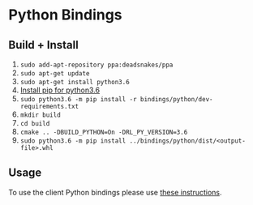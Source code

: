 # Python Bindings

## Build + Install

1. `sudo add-apt-repository ppa:deadsnakes/ppa`
2. `sudo apt-get update`
3. `sudo apt-get install python3.6`
4. [Install pip for python3.6](https://askubuntu.com/questions/889535/how-to-install-pip-for-python-3-6-on-ubuntu-16-10)
5. `sudo python3.6 -m pip install -r bindings/python/dev-requirements.txt`
6. `mkdir build`
7. `cd build`
8. `cmake .. -DBUILD_PYTHON=On -DRL_PY_VERSION=3.6`
9. `sudo python3.6 -m pip install ../bindings/python/dist/<output-file>.whl`

## Usage
To use the client Python bindings please use [these instructions](https://microsoft.github.io/vowpal_wabbit/reinforcement_learning/doc/python/html/index.html).
